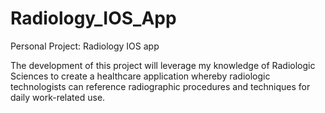 # Radiology_IOS_App
Personal Project: Radiology IOS app

The development of this project will leverage my knowledge of Radiologic Sciences to create a healthcare application whereby radiologic technologists can reference radiographic procedures and techniques for daily work-related use. 
